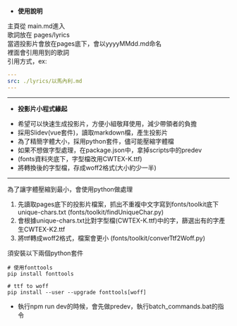 - **使用說明**  

主頁從 main.md進入  
歌詞放在 pages/lyrics  
當週投影片會放在pages底下，會以yyyyMMdd.md命名  
裡面會引用用到的歌詞  
引用方式，ex:   
```yaml
---
src: ./lyrics/以馬內利.md
---
```
---

- **投影片小程式緣起**  

* 希望可以快速生成投影片，方便小組敬拜使用，減少帶領者的負擔
* 採用Slidev(vue套件)，讀取markdown檔，產生投影片
* 為了精簡字體大小，採用python套件，儘可能壓縮字體檔
* 如果不想做字型處理，在package.json中，拿掉scripts中的predev
* (fonts資料夾底下，字型檔改用CWTEX-K.ttf)
* 將轉換後的字型檔，存成woff2格式(大小約少一半)

---

為了讓字體壓縮到最小，會使用python做處理  
1. 先讀取pages底下的投影片檔案，抓出不重複中文字寫到fonts/toolkit底下unique-chars.txt
   (fonts/toolkit/findUniqueChar.py)
2. 會根據unique-chars.txt比對字型檔(CWTEX-K.ttf)中的字，篩選出有的字產生CWTEX-K2.ttf
3. 將ttf轉成woff2格式，檔案會更小
   (fonts/toolkit/converTtf2Woff.py)

須安裝以下兩個python套件
```
# 使用fonttools
pip install fonttools

# ttf to woff
pip install --user --upgrade fonttools[woff] 
```

* 執行npm run dev的時候，會先做predev，執行batch_commands.bat的指令